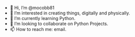 - 👋 Hi, I’m @mocobb81
- 👀 I’m interested in creating things, digitally and physically.
- 🌱 I’m currently learning Python.
- 💞️ I’m looking to collaborate on Python Projects.
- 📫 How to reach me: email. 

<!---
mocobb81/mocobb81 is a ✨ special ✨ repository because its `README.md` (this file) appears on your GitHub profile.
You can click the Preview link to take a look at your changes.
--->
